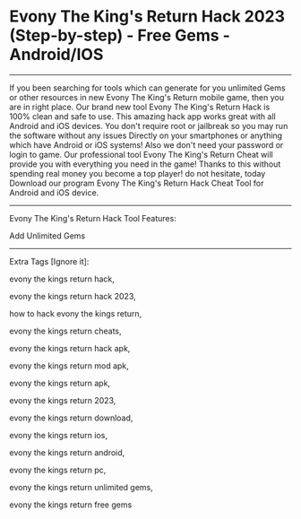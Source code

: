 # Evony The King's Return Hack 2023 (Step-by-step) - Free Gems - Android/IOS

----

If you been searching for tools which can generate for you unlimited Gems or other resources in new Evony The King's Return mobile game, then you are in right place. Our brand new tool Evony The King's Return Hack is 100% clean and safe to use. This amazing hack app works great with all Android and iOS devices. You don't require root or jailbreak so you may run the software without any issues Directly on your smartphones or anything which have Android or iOS systems! Also we don't need your password or login to game. Our professional tool Evony The King's Return Cheat will provide you with everything you need in the game! Thanks to this without spending real money you become a top player! do not hesitate, today Download our program Evony The King's Return Hack Cheat Tool for Android and iOS device.

----

Evony The King's Return Hack Tool Features:

Add Unlimited Gems

---

Extra Tags [Ignore it]:

evony the kings return hack,

evony the kings return hack 2023,

how to hack evony the kings return,

evony the kings return cheats,

evony the kings return hack apk,

evony the kings return mod apk,

evony the kings return apk,

evony the kings return 2023,

evony the kings return download,

evony the kings return ios,

evony the kings return android,

evony the kings return pc,

evony the kings return unlimited gems,

evony the kings return free gems
